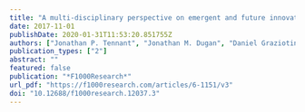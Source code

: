```yaml
---
title: "A multi-disciplinary perspective on emergent and future innovations in peer review"
date: 2017-11-01
publishDate: 2020-01-31T11:53:20.851755Z
authors: ["Jonathan P. Tennant", "Jonathan M. Dugan", "Daniel Graziotin", "Damien C. Jacques", "François Waldner", "Daniel Mietchen", "Yehia Elkhatib", "Lauren B. Collister", "Christina K. Pikas", "Tom Crick", "Paola Masuzzo", "Anthony Caravaggi", "Devin R. Berg", "Kyle E. Niemeyer", "Tony Ross-Hellauer", "Sara Mannheimer", "Lillian Rigling", "Daniel S. Katz", "Bastian Greshake Tzovaras", "Josmel Pacheco-Mendoza", "Nazeefa Fatima", "Marta Poblet", "Marios Isaakidis", "Dasapta Erwin Irawan", "Sébastien Renaut", "Christopher R. Madan", "Lisa Matthias", "Jesper Nørgaard Kjær", "Daniel Paul O'Donnell", "Cameron Neylon", "Sarah Kearns", "Manojkumar Selvaraju", "Julien Colomb"]
publication_types: ["2"]
abstract: ""
featured: false
publication: "*F1000Research*"
url_pdf: "https://f1000research.com/articles/6-1151/v3"
doi: "10.12688/f1000research.12037.3"
---
```


